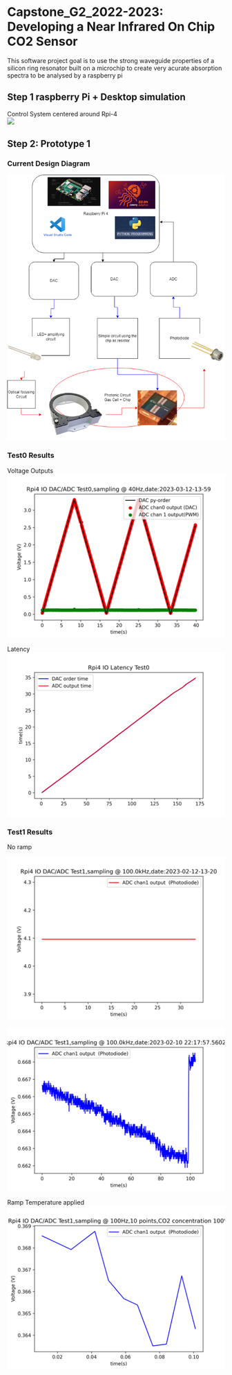 # Capstone_G2_2022-2023: Developing a Near Infrared On Chip CO2 Sensor

This software project goal is to use the strong waveguide properties of a silicon ring resonator built on a microchip to create very acurate absorption spectra to be analysed by a raspberry pi


## Step 1 raspberry Pi + Desktop simulation
  
Control System centered around Rpi-4  
![](https://assets.raspberrypi.com/static/raspberry-pi-4-labelled-f5e5dcdf6a34223235f83261fa42d1e8.png) 
## Step 2: Prototype 1

### Current Design Diagram
![](PostVisit_software.drawio.png)

### Test0 Results

Voltage Outputs<br>
![ADC/DAC Graph](https://github.com/Driss-001/Capstone_G2_2022-2023/blob/main/Test0_ADC_DAC_output.png?raw=true)<br>

Latency<br>
![Latency](https://github.com/Driss-001/Capstone_G2_2022-2023/blob/main/Test0_Latency_output.png?raw=true)<br>

### Test1 Results

No ramp<br>

![No gas](https://github.com/Driss-001/Capstone_G2_2022-2023/blob/main/Test1_ADC_output_100_2023-02-12-13-20.png?raw=true)<br>

![T°=0 graph](https://github.com/Driss-001/Capstone_G2_2022-2023/blob/main/Test1_ADC_output_100_2023-02-10-22-17-57.png?raw=true)<br>

Ramp Temperature applied<br>
![T° ramp graph](https://github.com/Driss-001/Capstone_G2_2022-2023/blob/main/Test1_ADC_output_C100_10smpls_2023-03-25-19-01.png?raw=true)<br>